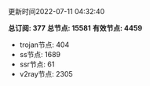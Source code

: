 更新时间2022-07-11 04:32:40

**总订阅: 377**
**总节点: 15581**
**有效节点: 4459**
- trojan节点: 404
- ss节点: 1689
- ssr节点: 61
- v2ray节点: 2305
